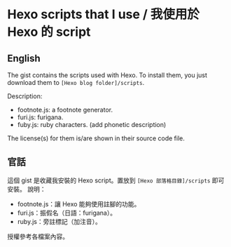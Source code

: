 Hexo scripts that I use / 我使用於 Hexo 的 script
========================================================

English
--------
The gist contains the scripts used with Hexo. To install them, you just download them to ``[Hexo blog folder]/scripts``.

Description:
  - footnote.js: a footnote generator.
  - furi.js: furigana.
  - fuby.js: ruby characters. (add phonetic description)

The license(s) for them is/are shown in their source code file.

官話
--------
這個 gist 是收藏我安裝的 Hexo script。置放到 ``[Hexo 部落格目錄]/scripts`` 即可安裝。
說明：
 - footnote.js：讓 Hexo 能夠使用註腳的功能。
 - furi.js：振假名（日語：furigana）。
 - ruby.js：旁註標記（加注音）。
 
授權參考各檔案內容。
